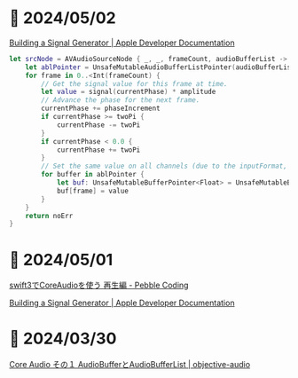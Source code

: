 # 📝 2024/05/02

[Building a Signal Generator | Apple Developer Documentation](https://developer.apple.com/documentation/avfaudio/audio_engine/building_a_signal_generator)


```.swift
let srcNode = AVAudioSourceNode { _, _, frameCount, audioBufferList -> OSStatus in
    let ablPointer = UnsafeMutableAudioBufferListPointer(audioBufferList)
    for frame in 0..<Int(frameCount) {
        // Get the signal value for this frame at time.
        let value = signal(currentPhase) * amplitude
        // Advance the phase for the next frame.
        currentPhase += phaseIncrement
        if currentPhase >= twoPi {
            currentPhase -= twoPi
        }
        if currentPhase < 0.0 {
            currentPhase += twoPi
        }
        // Set the same value on all channels (due to the inputFormat, there's only one channel though).
        for buffer in ablPointer {
            let buf: UnsafeMutableBufferPointer<Float> = UnsafeMutableBufferPointer(buffer)
            buf[frame] = value
        }
    }
    return noErr
}
```

# 📝 2024/05/01

[swift3でCoreAudioを使う 再生編 - Pebble Coding](https://pebble8888.hatenablog.com/entry/2015/12/05/192914)

[Building a Signal Generator | Apple Developer Documentation](https://developer.apple.com/documentation/avfaudio/audio_engine/building_a_signal_generator)

# 📝 2024/03/30

[Core Audio その１ AudioBufferとAudioBufferList | objective-audio](https://objective-audio.jp/2008/03/22/core-audio-audiobufferaudiobuf/)
